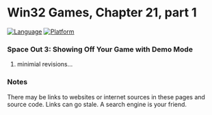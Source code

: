 # Win32 Games, Chapter 21, part 1
[![Language](https://img.shields.io/badge/Language%20-C++-blue.svg)](https://github.com/GeorgePimpleton/Win32-games/)
[![Platform](https://img.shields.io/badge/Platform%20-Win32-blue.svg)](https://github.com/GeorgePimpleton/Win32-games/)

### Space Out 3: Showing Off Your Game with Demo Mode
1. minimial revisions...

### Notes
There may be links to websites or internet sources in these pages and source code. Links can go stale. A search engine is your friend.
